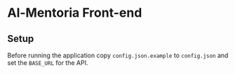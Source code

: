 # Al-Mentoria Front-end

## Setup

Before running the application copy `config.json.example` to `config.json` and set the `BASE_URL` for the API.
